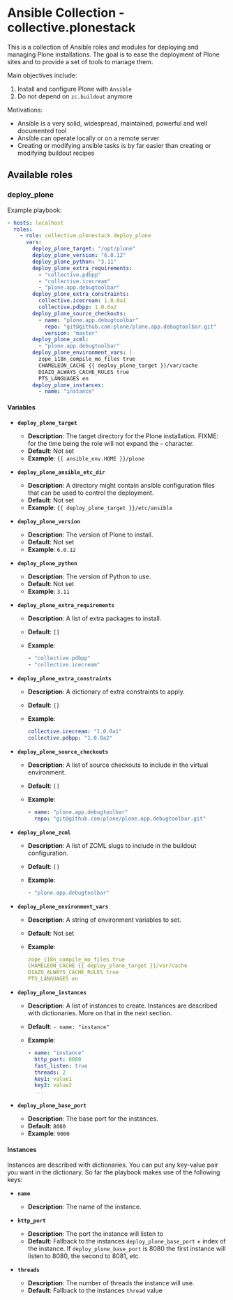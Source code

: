 # Ansible Collection - collective.plonestack

This is a collection of Ansible roles and modules for deploying and managing Plone installations. The goal is to ease the deployment of Plone sites and to provide a set of tools to manage them.

Main objectives include:

1. Install and configure Plone with `Ansible`
2. Do not depend on `zc.buildout` anymore

Motivations:

- Ansible is a very solid, widespread, maintained, powerful and well documented tool
- Ansible can operate locally or on a remote server
- Creating or modifying ansible tasks is by far easier than creating or modifying buildout recipes

## Available roles

### deploy_plone

Example playbook:

```yaml
- hosts: localhost
  roles:
    - role: collective.plonestack.deploy_plone
      vars:
        deploy_plone_target: "/opt/plone"
        deploy_plone_version: "6.0.12"
        deploy_plone_python: "3.11"
        deploy_plone_extra_requirements:
          - "collective.pdbpp"
          - "collective.icecream"
          - "plone.app.debugtoolbar"
        deploy_plone_extra_constraints:
          collective.icecream: 1.0.0a1
          collective.pdbpp: 1.0.0a2
        deploy_plone_source_checkouts:
          - name: "plone.app.debugtoolbar"
            repo: "git@github.com:plone/plone.app.debugtoolbar.git"
            version: "master"
        deploy_plone_zcml:
          - "plone.app.debugtoolbar"
        deploy_plone_environment_vars: |
          zope_i18n_compile_mo_files true
          CHAMELEON_CACHE {{ deploy_plone_target }}/var/cache
          DIAZO_ALWAYS_CACHE_RULES true
          PTS_LANGUAGES en
        deploy_plone_instances:
          - name: "instance"
```

#### Variables

- **`deploy_plone_target`**

  - **Description**: The target directory for the Plone installation. FIXME: for the time being the role will not expand the `~` character.
  - **Default**: Not set
  - **Example**: `{{ ansible_env.HOME }}/plone`

- **`deploy_plone_ansible_etc_dir`**

  - **Description**: A directory might contain ansible configuration files that can be used to control the deployment.
  - **Default**: Not set
  - **Example**: `{{ deploy_plone_target }}/etc/ansible`

- **`deploy_plone_version`**

  - **Description**: The version of Plone to install.
  - **Default**: Not set
  - **Example**: `6.0.12`

- **`deploy_plone_python`**

  - **Description**: The version of Python to use.
  - **Default**: Not set
  - **Example**: `3.11`

- **`deploy_plone_extra_requirements`**

  - **Description**: A list of extra packages to install.
  - **Default**: `[]`
  - **Example**:

    ```yaml
    - "collective.pdbpp"
    - "collective.icecream"
    ```

- **`deploy_plone_extra_constraints`**

  - **Description**: A dictionary of extra constraints to apply.
  - **Default**: `{}`
  - **Example**:

    ```yaml
    collective.icecream: "1.0.0a1"
    collective.pdbpp: "1.0.0a2"
    ```

- **`deploy_plone_source_checkouts`**

  - **Description**: A list of source checkouts to include in the virtual environment.
  - **Default**: `[]`
  - **Example**:

    ```yaml
    - name: "plone.app.debugtoolbar"
      repo: "git@github.com:plone/plone.app.debugtoolbar.git"
    ```

- **`deploy_plone_zcml`**

  - **Description**: A list of ZCML slugs to include in the buildout configuration.
  - **Default**: `[]`
  - **Example**:

    ```yaml
    - "plone.app.debugtoolbar"
    ```

- **`deploy_plone_environment_vars`**

  - **Description**: A string of environment variables to set.
  - **Default**: Not set
  - **Example**:

    ```yaml
    zope_i18n_compile_mo_files true
    CHAMELEON_CACHE {{ deploy_plone_target }}/var/cache
    DIAZO_ALWAYS_CACHE_RULES true
    PTS_LANGUAGES en
    ```

- **`deploy_plone_instances`**

  - **Description**: A list of instances to create. Instances are described with dictionaries. More on that in the next section.
  - **Default**: `- name: "instance"`
  - **Example**:

    ```yaml
    - name: "instance"
      http_port: 8080
      fast_listen: true
      threads: 2
      key1: value1
      key2: value2
      ...
    ```

- **`deploy_plone_base_port`**

  - **Description**: The base port for the instances.
  - **Default**: `8080`
  - **Example**: `9000`

#### Instances

Instances are described with dictionaries. You can put any key-value pair you want in the dictionary. So far the playbook makes use of the following keys:

- **`name`**

  - **Description**: The name of the instance.

- **`http_port`**

  - **Description**: The port the instance will listen to
  - **Default**: Fallback to the instances `deploy_plone_base_port` + index of the instance. If `deploy_plone_base_port` is 8080 the first instance will listen to 8080, the second to 8081, etc.

- **`threads`**

  - **Description**: The number of threads the instance will use.
  - **Default**: Fallback to the instances `thread` value
